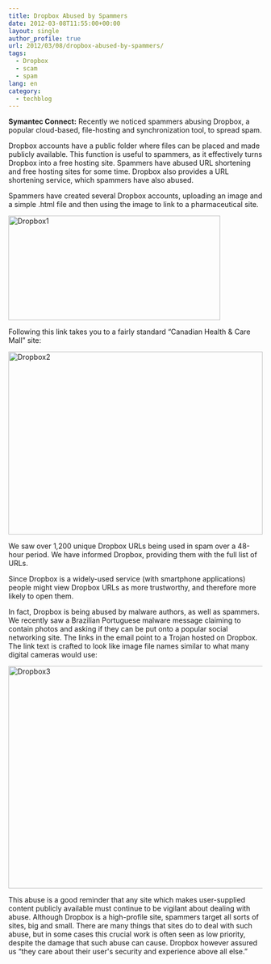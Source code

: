 ```yaml
---
title: Dropbox Abused by Spammers
date: 2012-03-08T11:55:00+00:00
layout: single
author_profile: true
url: 2012/03/08/dropbox-abused-by-spammers/
tags:
  - Dropbox
  - scam
  - spam
lang: en
category: 
  - techblog
---
```

**Symantec Connect:** Recently we noticed spammers abusing Dropbox, a popular cloud-based, file-hosting and synchronization tool, to spread spam. 

Dropbox accounts have a public folder where files can be placed and made publicly available. This function is useful to spammers, as it effectively turns Dropbox into a free hosting site. Spammers have abused URL shortening and free hosting sites for some time. Dropbox also provides a URL shortening service, which spammers have also abused. 

Spammers have created several Dropbox accounts, uploading an image and a simple .html file and then using the image to link to a pharmaceutical site. 

[<img title="Dropbox1" border="0" alt="Dropbox1" src="http://lh3.ggpht.com/-BTS73K129bw/T1iWnJ8aa-I/AAAAAAAAFFY/KXmPo53G2g0/Dropbox1_thumb%25255B1%25255D.png?imgmax=800" width="420" height="207" />](http://lh3.ggpht.com/-jjQZPji4fxQ/T1iWW9QTkLI/AAAAAAAAFFQ/IhAbCw7vOZk/s1600-h/Dropbox1%25255B3%25255D.png) 

Following this link takes you to a fairly standard “Canadian Health & Care Mall” site: 

[<img title="Dropbox2" border="0" alt="Dropbox2" src="http://lh6.ggpht.com/-wZDxbFlq5N0/T1iXFvfzaBI/AAAAAAAAFFo/7Iw6rWH2fdQ/Dropbox2_thumb%25255B2%25255D.png?imgmax=800" width="504" height="362" />](http://lh4.ggpht.com/--mKtEJWjDz4/T1iW7sitvUI/AAAAAAAAFFg/NAS_2ZJc1tU/s1600-h/Dropbox2%25255B4%25255D.png) 

We saw over 1,200 unique Dropbox URLs being used in spam over a 48-hour period. We have informed Dropbox, providing them with the full list of URLs. 

Since Dropbox is a widely-used service (with smartphone applications) people might view Dropbox URLs as more trustworthy, and therefore more likely to open them. 

In fact, Dropbox is being abused by malware authors, as well as spammers. We recently saw a Brazilian Portuguese malware message claiming to contain photos and asking if they can be put onto a popular social networking site. The links in the email point to a Trojan hosted on Dropbox. The link text is crafted to look like image file names similar to what many digital cameras would use: 

[<img title="Dropbox3" border="0" alt="Dropbox3" src="http://lh4.ggpht.com/-8LrAX2fcsNA/T1iXQQt-TzI/AAAAAAAAFF4/rhtKrdSv6Cg/Dropbox3_thumb%25255B5%25255D.png?imgmax=800" width="519" height="440" />](http://lh3.ggpht.com/-o3q0KVKInEA/T1iXLTkVlFI/AAAAAAAAFFw/b0Oh8k_bSH4/s1600-h/Dropbox3%25255B7%25255D.png) 

This abuse is a good reminder that any site which makes user-supplied content publicly available must continue to be vigilant about dealing with abuse. Although Dropbox is a high-profile site, spammers target all sorts of sites, big and small. There are many things that sites do to deal with such abuse, but in some cases this crucial work is often seen as low priority, despite the damage that such abuse can cause. Dropbox however assured us “they care about their user's security and experience above all else.”